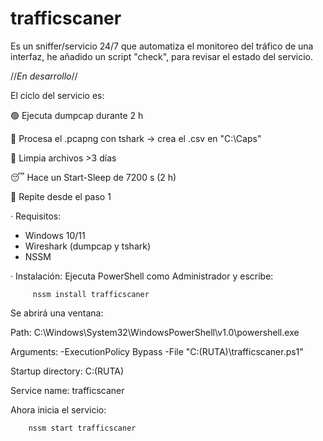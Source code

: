 # trafficscaner
Es un sniffer/servicio 24/7 que automatiza el monitoreo del tráfico de una interfaz, he añadido un script "check", para revisar el estado del servicio.

//*En desarrollo*//

El ciclo del servicio es:

🟢 Ejecuta dumpcap durante 2 h

🧠 Procesa el .pcapng con tshark → crea el .csv en "C:\Caps"

🧹 Limpia archivos >3 días

😴 Hace un Start-Sleep de 7200 s (2 h)

🔁 Repite desde el paso 1


· Requisitos:
  - Windows 10/11
  - Wireshark (dumpcap y tshark)
  - NSSM
    

· Instalación:
   Ejecuta PowerShell como Administrador y escribe:

         nssm install trafficscaner

   Se abrirá una ventana:

   Path:
          C:\Windows\System32\WindowsPowerShell\v1.0\powershell.exe

   Arguments:
          -ExecutionPolicy Bypass -File "C:\(RUTA)\trafficscaner.ps1"

   Startup directory:
          C:\(RUTA)

   Service name: trafficscaner

   Ahora inicia el servicio:
   
        nssm start trafficscaner
